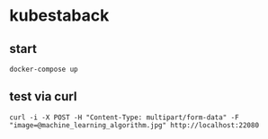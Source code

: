 # kubestaback

## start
`docker-compose up`

## test via curl
`curl -i -X POST -H "Content-Type: multipart/form-data" -F "image=@machine_learning_algorithm.jpg" http://localhost:22080`
